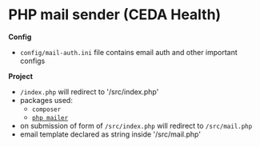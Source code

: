 PHP mail sender (CEDA Health)
====================

**Config**
* `config/mail-auth.ini` file contains email auth and other important configs

**Project**
* `/index.php` will redirect to '/src/index.php'
* packages used: 
    * `composer`
    * [`php mailer`](https://github.com/PHPMailer/PHPMailer)
* on submission of form of `/src/index.php` will redirect to `/src/mail.php`
* email template declared as string inside '/src/mail.php'

